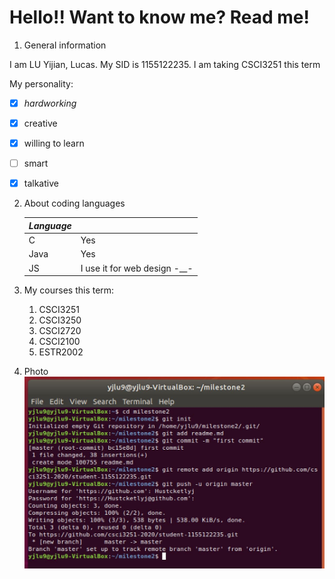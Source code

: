 # Hello!! Want to know me? Read me!



1. General information

I am LU Yijian, Lucas. My SID is 1155122235. I am taking CSCI3251 this term

My personality:

- [x] *hardworking*

- [x] creative

- [x] willing to learn

- [ ] smart

- [x] talkative

  

2. About coding languages

   | *Language* |                              |
   | ---------- | ---------------------------- |
   | C          | Yes                          |
   | Java       | Yes                          |
   | JS         | I use it for web design -__- |

3. My courses this term:
   1. CSCI3251
   2. CSCI3250
   3. CSCI2720
   4. CSCI2100
   5. ESTR2002

4. Photo
![photo](https://github.com/csci3251-2020/student-1155122235/blob/master/code.png)
